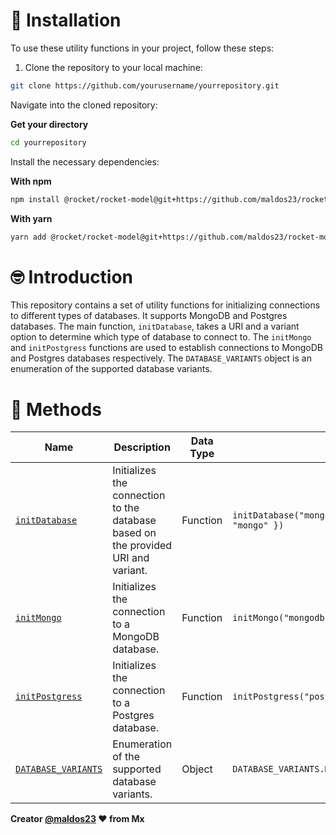 # 🚀 Installation

To use these utility functions in your project, follow these steps:

1. Clone the repository to your local machine:

```bash
git clone https://github.com/yourusername/yourrepository.git
```
Navigate into the cloned repository:

__Get your directory__
```bash
cd yourrepository
```

Install the necessary dependencies:

**With npm**
```bash
npm install @rocket/rocket-model@git+https://github.com/maldos23/rocket-models.git
```
**With yarn**

```bash
yarn add @rocket/rocket-model@git+https://github.com/maldos23/rocket-models.git
```

# 🤓 Introduction

This repository contains a set of utility functions for initializing connections to different types of databases. It supports MongoDB and Postgres databases. The main function, `initDatabase`, takes a URI and a variant option to determine which type of database to connect to. The `initMongo` and `initPostgress` functions are used to establish connections to MongoDB and Postgres databases respectively. The `DATABASE_VARIANTS` object is an enumeration of the supported database variants.

# 👾 Methods

| Name | Description | Data Type | Usage Example | Options |
| ---- | ----------- | --------- | ------------- | ------- |
| [`initDatabase`](index.js) | Initializes the connection to the database based on the provided URI and variant. | Function | `initDatabase("mongodb://localhost:27017/mydb", { variant: "mongo" })` | `variant`: "mongo" or "postgres" |
| [`initMongo`](db/mongo.js) | Initializes the connection to a MongoDB database. | Function | `initMongo("mongodb://localhost:27017/mydb")` | None |
| [`initPostgress`](db/posgress.js) | Initializes the connection to a Postgres database. | Function | `initPostgress("postgres://user:password@localhost:5432/mydb")` | None |
| [`DATABASE_VARIANTS`](index.js) | Enumeration of the supported database variants. | Object | `DATABASE_VARIANTS.MONGO` | None |

**Creator  [@maldos23](https://github.com/maldos23) ❤️ from Mx**